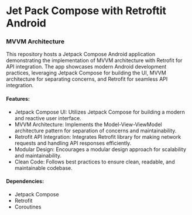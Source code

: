 
# Jet Pack Compose with Retroftit Android
### MVVM Architecture

This repository hosts a Jetpack Compose Android application demonstrating the implementation of MVVM architecture with Retrofit for API integration. The app showcases modern Android development practices, leveraging Jetpack Compose for building the UI, MVVM architecture for separating concerns, and Retrofit for seamless API integration.

#### Features:
- Jetpack Compose UI: Utilizes Jetpack Compose for building a modern and reactive user interface.
- MVVM Architecture: Implements the Model-View-ViewModel architecture pattern for separation of concerns and maintainability.
- Retrofit API Integration: Integrates Retrofit library for making network requests and handling API responses efficiently.
- Modular Design: Encourages a modular design approach for scalability and maintainability.
- Clean Code: Follows best practices to ensure clean, readable, and maintainable codebase.

#### Dependencies:
- Jetpack Compose
- Retrofit
- Coroutines
